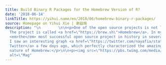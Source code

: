 ```yaml
---
title: Build Binary R Packages for the Homebrew Version of R?
date: '2018-06-14'
linkTitle: https://yihui.name/en/2018/06/homebrew-binary-r-packages/
source: Homepage on Yihui Xie | 谢益辉
description: "\n        \n\n<p>One of the open source projects is not like the others.
  The project is called <a href=\"https://brew.sh\">Homebrew</a>. In my eyes, it is
  <em>the</em> most successful open source project in history in several aspects.
  I saw an interesting graph <a href=\"https://twitter.com/nayafia/status/1004526578175361024\">on
  Twitter</a> a few days ago, which perfectly characterized the amazing community
  nature of Homebrew:</p>\n\n<p><img src=\"https://pbs.twimg.com/media/DfDI76AUwAAHE8m.jpg\"
  alt=\"Mag"
---
```

